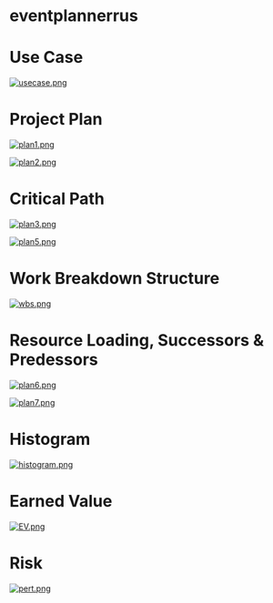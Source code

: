 # eventplannerrus

# Use Case
[![usecase.png](https://i.postimg.cc/Y9pSWVfj/usecase.png)](https://postimg.cc/xk4Yr6ZS)

# Project Plan
[![plan1.png](https://i.postimg.cc/hG02szxM/plan1.png)](https://postimg.cc/8FjdPCZr)

[![plan2.png](https://i.postimg.cc/TPQcg8M4/plan2.png)](https://postimg.cc/QB95ZyMQ)

# Critical Path
[![plan3.png](https://i.postimg.cc/dVghf4RV/plan3.png)](https://postimg.cc/pmYVhQ1w)

[![plan5.png](https://i.postimg.cc/BZNX3q5y/plan5.png)](https://postimg.cc/rz08C2PC)

# Work Breakdown Structure
[![wbs.png](https://i.postimg.cc/wjpPkdZq/wbs.png)](https://postimg.cc/crFXsPd2)

# Resource Loading, Successors & Predessors
[![plan6.png](https://i.postimg.cc/R0vkvzLs/plan6.png)](https://postimg.cc/zyPtk6MK)

[![plan7.png](https://i.postimg.cc/bYGN7QJG/plan7.png)](https://postimg.cc/fkNNXSYZ)

# Histogram
[![histogram.png](https://i.postimg.cc/Hk3gcxnD/histogram.png)](https://postimg.cc/hXJwNKVp)

# Earned Value
[![EV.png](https://i.postimg.cc/T328669k/EV.png)](https://postimg.cc/mtnpYKKM)

# Risk
[![pert.png](https://i.postimg.cc/zvkdty9q/pert.png)](https://postimg.cc/ctrM6Lxz)

